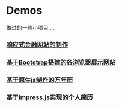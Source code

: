 ﻿# Demos
做过的一些小项目....
### [响应式金融网站的制作](http://smilebug.me/demos/src/index.html)
### [基于Bootstrap搭建的各浏览器展示网站](http://smilebug.me/demos/browers/index.html)
### [基于原生js制作的万年历](http://smilebug.me/demos/calendar/index.html)
### [基于impress.js实现的个人简历](http://smilebug.me/demos/resume/index.html)
